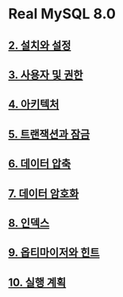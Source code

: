# Real MySQL 8.0

## [2. 설치와 설정](./chapter02/readme.md)

## [3. 사용자 및 권한](./chapter03/readme.md)

## [4. 아키텍처](./chapter04/readme.md)

## [5. 트랜잭션과 잠금](./chapter05/readme.md)

## [6. 데이터 압축](./chapter06/readme.md)

## [7. 데이터 암호화](./chapter07/readme.md)

## [8. 인덱스](./chapter08/readme.md)

## [9. 옵티마이저와 힌트](./chapter09/readme.md)

## [10. 실행 계획](./chapter10/readme.md)
